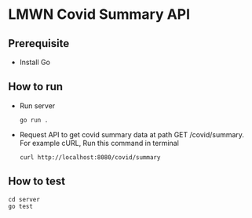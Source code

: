 # LMWN Covid Summary API

## Prerequisite

- Install Go

## How to run

- Run server
  ```
  go run .
  ```
- Request API to get covid summary data at path GET /covid/summary. For example cURL, Run this command in terminal
  ```
  curl http://localhost:8080/covid/summary
  ```

## How to test

```
cd server
go test
```
